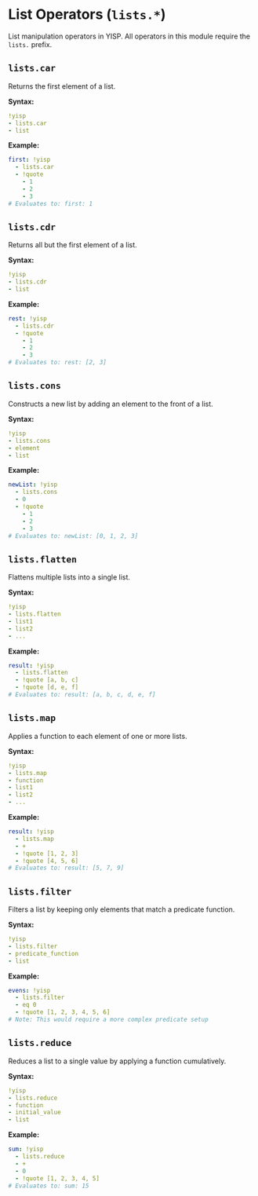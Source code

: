 # List Operators (`lists.*`)

List manipulation operators in YISP. All operators in this module require the `lists.` prefix.

## `lists.car`

Returns the first element of a list.

**Syntax:**
```yaml
!yisp
- lists.car
- list
```

**Example:**
```yaml
first: !yisp
  - lists.car
  - !quote
    - 1
    - 2
    - 3
# Evaluates to: first: 1
```

## `lists.cdr`

Returns all but the first element of a list.

**Syntax:**
```yaml
!yisp
- lists.cdr
- list
```

**Example:**
```yaml
rest: !yisp
  - lists.cdr
  - !quote
    - 1
    - 2
    - 3
# Evaluates to: rest: [2, 3]
```

## `lists.cons`

Constructs a new list by adding an element to the front of a list.

**Syntax:**
```yaml
!yisp
- lists.cons
- element
- list
```

**Example:**
```yaml
newList: !yisp
  - lists.cons
  - 0
  - !quote
    - 1
    - 2
    - 3
# Evaluates to: newList: [0, 1, 2, 3]
```

## `lists.flatten`

Flattens multiple lists into a single list.

**Syntax:**
```yaml
!yisp
- lists.flatten
- list1
- list2
- ...
```

**Example:**
```yaml
result: !yisp
  - lists.flatten
  - !quote [a, b, c]
  - !quote [d, e, f]
# Evaluates to: result: [a, b, c, d, e, f]
```

## `lists.map`

Applies a function to each element of one or more lists.

**Syntax:**
```yaml
!yisp
- lists.map
- function
- list1
- list2
- ...
```

**Example:**
```yaml
result: !yisp
  - lists.map
  - +
  - !quote [1, 2, 3]
  - !quote [4, 5, 6]
# Evaluates to: result: [5, 7, 9]
```

## `lists.filter`

Filters a list by keeping only elements that match a predicate function.

**Syntax:**
```yaml
!yisp
- lists.filter
- predicate_function
- list
```

**Example:**
```yaml
evens: !yisp
  - lists.filter
  - eq 0
  - !quote [1, 2, 3, 4, 5, 6]
# Note: This would require a more complex predicate setup
```

## `lists.reduce`

Reduces a list to a single value by applying a function cumulatively.

**Syntax:**
```yaml
!yisp
- lists.reduce
- function
- initial_value
- list
```

**Example:**
```yaml
sum: !yisp
  - lists.reduce
  - +
  - 0
  - !quote [1, 2, 3, 4, 5]
# Evaluates to: sum: 15
```
